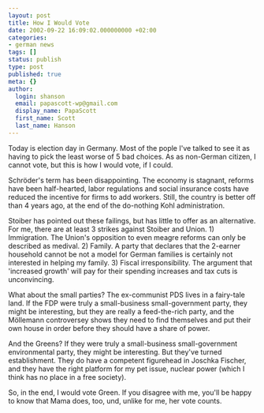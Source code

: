 ```yaml
---
layout: post
title: How I Would Vote
date: 2002-09-22 16:09:02.000000000 +02:00
categories:
- german news
tags: []
status: publish
type: post
published: true
meta: {}
author:
  login: shanson
  email: papascott-wp@gmail.com
  display_name: PapaScott
  first_name: Scott
  last_name: Hanson
---
```

<p>Today is election day in Germany. Most of the pople I've talked to see it as having to pick the least worse of 5 bad choices. As as non-German citizen, I cannot vote, but this is how I would vote, if I could.  </p>
<p>Schröder's term has been disappointing. The economy is stagnant, reforms have been half-hearted, labor regulations and social insurance costs have reduced the incentive for firms to add workers. Still, the country is better off than 4 years ago, at the end of the do-nothing Kohl administration.</p>
<p>Stoiber has pointed out these failings, but has little to offer as an alternative. For me, there are at least 3 strikes against Stoiber and Union. 1) Immigration. The Union's opposition to even meagre reforms can only be described as medival. 2) Family. A party that declares that the 2-earner household cannot be not a model for German families is certainly not interested in helping my family. 3) Fiscal irresponsibility. The argument that 'increased growth' will pay for their spending increases and tax cuts is unconvincing.</p>
<p>What about the small parties? The ex-communist PDS lives in a fairy-tale land. If the FDP were truly a small-business small-government party, they might be interesting, but they are really a feed-the-rich party, and the Möllemann controversey shows they need to find themselves and put their own house in order before they should have a share of power.</p>
<p>And the Greens? If they were truly a small-business small-government environmental party, they might be interesting. But they've turned establishment. They do have a competent figurehead in Joschka Fischer, and they have the right platform for my pet issue, nuclear power (which I think has no place in a free society). </p>
<p>So, in the end, I would vote Green. If you disagree with me, you'll be happy to know that Mama does, too, und, unlike for me, her vote counts.</p>
